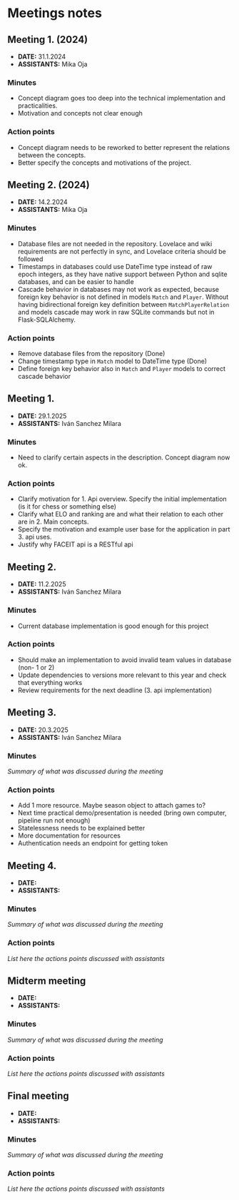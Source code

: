 # Meetings notes

## Meeting 1. (2024)
* **DATE:** 31.1.2024
* **ASSISTANTS:** Mika Oja

### Minutes
- Concept diagram goes too deep into the technical implementation and practicalities.
- Motivation and concepts not clear enough 

### Action points
- Concept diagram needs to be reworked to better represent the relations between the concepts. 
- Better specify the concepts and motivations of the project.


## Meeting 2. (2024)
* **DATE:** 14.2.2024
* **ASSISTANTS:** Mika Oja

### Minutes
- Database files are not needed in the repository. Lovelace and wiki requirements are not perfectly in sync, and 
Lovelace criteria should be followed
- Timestamps in databases could use DateTime type instead of raw epoch integers, as they have native support between 
Python and sqlite databases, and can be easier to handle
- Cascade behavior in databases may not work as expected, because foreign key behavior is not defined in models 
`Match` and `Player`. Without having bidirectional foreign key definition between `MatchPlayerRelation` and models 
cascade may work in raw SQLite commands but not in Flask-SQLAlchemy.

### Action points
- Remove database files from the repository (Done)
- Change timestamp type in `Match` model to DateTime type (Done)
- Define foreign key behavior also in `Match` and `Player` models to correct cascade behavior


## Meeting 1.
* **DATE:** 29.1.2025
* **ASSISTANTS:** Iván Sanchez Milara

### Minutes
- Need to clarify certain aspects in the description. Concept diagram now ok.

### Action points
- Clarify motivation for 1. Api overview. Specify the initial implementation (is it for chess or something else)
- Clarify what ELO and ranking are and what their relation to each other are in 2. Main concepts.
- Specify the motivation and example user base for the application in part 3. api uses.
- Justify why FACEIT api is a RESTful api

## Meeting 2.
* **DATE:** 11.2.2025
* **ASSISTANTS:** Iván Sanchez Milara

### Minutes
- Current database implementation is good enough for this project 

### Action points
- Should make an implementation to avoid invalid team values in database (non- 1 or 2)
- Update dependencies to versions more relevant to this year and check that everything works
- Review requirements for the next deadline (3. api implementation)

## Meeting 3.
* **DATE:** 20.3.2025
* **ASSISTANTS:** Iván Sanchez Milara

### Minutes
*Summary of what was discussed during the meeting*

### Action points
- Add 1 more resource. Maybe season object to attach games to?
- Next time practical demo/presentation is needed (bring own computer, pipeline run not enough)
- Statelessness needs to be explained better
- More documentation for resources
- Authentication needs an endpoint for getting token


## Meeting 4.
* **DATE:**
* **ASSISTANTS:**

### Minutes
*Summary of what was discussed during the meeting*

### Action points
*List here the actions points discussed with assistants*




## Midterm meeting
* **DATE:**
* **ASSISTANTS:**

### Minutes
*Summary of what was discussed during the meeting*

### Action points
*List here the actions points discussed with assistants*




## Final meeting
* **DATE:**
* **ASSISTANTS:**

### Minutes
*Summary of what was discussed during the meeting*

### Action points
*List here the actions points discussed with assistants*




